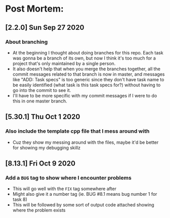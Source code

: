 # Post Mortem:

## **[2.2.0]** Sun Sep 27 2020
### About branching
* At the beginning I thought about doing branches for this repo. Each task was gonna be a branch of its own, but now I think it's too much for a project that's only maintained by a single person.
* It also doesn't help that when you merge the branches together, all the commit messages related to that branch is now in master, 
and messages like "ADD: Task specs" is too generic since they don't have task name to be easily identified (what task is this task specs for?) without having to go into the commit to see it.
* I'll have to be more specific with my commit messages if I were to do this in one master branch.

## **[5.30.1]** Thu Oct 1 2020
### Also include the template cpp file that I mess around with
* Cuz they show my messing around with the files, maybe it'd be better for showing my debugging skillz

## **[8.13.1]** Fri Oct 9 2020
### Add a `BUG` tag to show where I encounter problems
* This will go well with the `FIX` tag somewhere after
* Might also give it a number tag (ie. BUG #8.1 means bug number 1 for task 8)
* This will be followed by some sort of output code attached showing where the problem exists